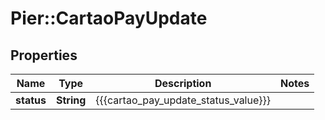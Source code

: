 # Pier::CartaoPayUpdate

## Properties
Name | Type | Description | Notes
------------ | ------------- | ------------- | -------------
**status** | **String** | {{{cartao_pay_update_status_value}}} | 



